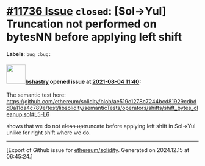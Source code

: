 # [\#11736 Issue](https://github.com/ethereum/solidity/issues/11736) `closed`: [Sol->Yul] Truncation not performed on bytesNN before applying left shift
**Labels**: `bug :bug:`


#### <img src="https://avatars.githubusercontent.com/u/2388185?v=4" width="50">[bshastry](https://github.com/bshastry) opened issue at [2021-08-04 11:40](https://github.com/ethereum/solidity/issues/11736):

The semantic test here: https://github.com/ethereum/solidity/blob/ae519c1278c7244bcd81929cdbdd0a11da4c789e/test/libsolidity/semanticTests/operators/shifts/shift_bytes_cleanup.sol#L5-L6

shows that we do not ~~clean up~~truncate before applying left shift in Sol->Yul unlike for right shift where we do.





-------------------------------------------------------------------------------



[Export of Github issue for [ethereum/solidity](https://github.com/ethereum/solidity). Generated on 2024.12.15 at 06:45:24.]
